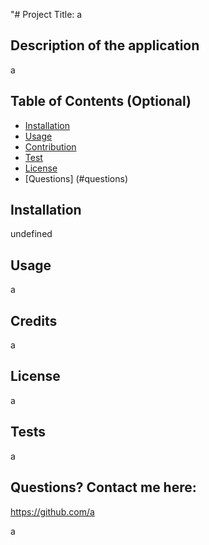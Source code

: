 
"# Project Title: a

## Description of the application

a

## Table of Contents (Optional)

* [Installation](#installation)
* [Usage](#usage)
* [Contribution](#contribution)
* [Test](#test)
* [License](#license)
* [Questions] (#questions)


## Installation

undefined 


## Usage 

a


## Credits

a

## License

a

## Tests

a

## Questions? Contact me here:

https://github.com/a

a
